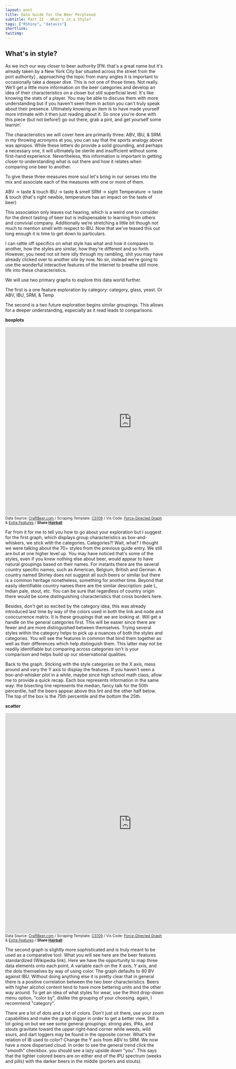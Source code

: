 ```yaml
---
layout: post
title: Data Guide for the Beer Perplexed
subtitle: Part II - What's in a Style? 
tags: ["RShiny", "datavis"]
shortlink:
twitimg: 
---
```


## What's in style?


As we inch our way closer to beer authority [FN: that's a great name but it's already taken by a New York City bar situated across the street from the port authority] , approaching the topic from many angles it is important to occasionally take a deeper dive. This is not one of those times. Not really. We’ll get a little more information on the beer categories and develop an idea of their characteristics on a closer but still superficial level. It's like knowing the stats of a player. You may be able to discuss them with more understanding but if you haven't seen them in action you can't truly speak about their presence. Ultimately knowing an item is to have made yourself more intimate with it then just reading about it. So once you're done with this piece (but not before!) go out there, grab a pint, and get yourself some learnin’.


The characteristics we will cover here are primarily three: ABV, IBU, & SRM. in my throwing acronyms at you, you can say that the sports analogy above was apropos. While these letters do provide a solid grounding, and perhaps a necessary one, it will ultimately be sterile and insufficient without some first-hand experience. Nevertheless, this information is important in getting closer to understanding what is out there and how it relates when comparing one beer to another.


To give these three measures more soul let's bring in our senses into the mix and associate each of the measures with one or more of them.


ABV -> taste & touch
IBU -> taste & smell
SRM -> sight
Temperature -> taste & touch (that's right newbie, temperature has an impact on the taste of beer)


This association only leaves out hearing, which is a weird one to consider for the direct tasting of beer but is indispensable to learning from others and convivial company. Additionally we’re stretching a little bit though not much to mention smell with respect to IBU. Now that we've teased this out long enough it is time to get down to particulars.


I can rattle off specifics on what style has what and how it compares to another, how the styles are similar, how they're different and so forth. However, you need not sit here idly through my rambling, shit you may have already clicked over to another site by now. No sir, instead we're going to use the wonderful interactive features of the Internet to breathe still more life into these characteristics.


We will use two primary graphs to explore this data world further. 


The first is a one feature exploration by category: 
category, glass, yeast. 
Or ABV, IBU, SRM, & Temp


The second is a two future exploration begins similar groupings. This allows for a deeper understanding, especially as it read leads to comparisons.

**boxplots**

<iframe src="https://endlesspint8.shinyapps.io/cb_sh_bxplt/" width="800" height="600" frameborder="0" marginwidth="0" marginheight="0"></iframe>
<sub>Data Source: <a href="http://www.craftbeer.com/beer-styles" target="_blank">CraftBeer.com</a> / 
Scraping Template: <a href="https://github.com/cs109/content/blob/master/labs/lab2/Lab_2_A_Live.ipynb" target="_blank">CS109</a> / 
Vis Code: <a href="http://bl.ocks.org/mbostock/4062045" target="_blank">Force-Directed Graph</a> & <a href="http://www.coppelia.io/2014/07/an-a-to-z-of-extra-features-for-the-d3-force-layout/" target="_blank">Extra Features</a> / <b>Share <a href="https://twitter.com/intent/tweet?text=pic.twitter.com/mT5QiQ9Ncz Data Guide for the Beer Perplexed, Part 1&url=http://bit.ly/prplxd1&via=endlesspint8&hashtags=D3,beer,dataviz" target="_blank" title="Share on Twitter">Hairball</a></b></sub>

Far from it for me to tell you how to go about your exploration but I suggest for the first graph, which displays group characteristics as box-and-whiskers, we stick with the categories. Categories?! Wait, what? I thought we were talking about the 70+ styles from the previous guide entry. We still are but at one higher level up. You may have noticed that's some of the styles, even if you knew nothing else about beer, would appear to have natural groupings based on their names. For instants there are the several country specific names, such as American, Belgium, British and German. A country named Shirley does not suggest all such beers or similar but there is a common heritage nonetheless, something for another time. Beyond that easily identifiable country names there are the similar description: pale L, Indian pale, stout, etc. You can be sure that regardless of country origin there would be some distinguishing characteristics that cross borders here.


Besides, don't get so excited by the category idea, this was already introduced last time by way of the colors used in both the link and node and cooccurrence matrix. It is these groupings that we are looking at. Will get a handle on the general categories first. This will be easier since there are fewer and are more distinguished between themselves. Trying several styles within the category helps to pick up a nuances of both the styles and categories. You will see the features in common that bind them together as well as their differences which help distinguish them. This latter may not be readily identifiable but comparing across categories isn't is your comparison and helps build up our observational qualities.


Back to the graph. Sticking with the style categories on the X axis, mess around and vary the Y axis to display the features. If you haven't seen a box-and-whisker plot in a while, maybe since high school math class, allow me to provide a quick recap. Each box represents information in the same way: the bisecting line represents the median, fancy talk for the 50th percentile, half the beers appear above this lint and the other half below. The top of the box is the 75th percentile and the bottom the 25th.

**scatter** 

<iframe src="https://endlesspint8.shinyapps.io/cb_sh_sct/" width="800" height="700" frameborder="0" marginwidth="0" marginheight="0"></iframe>
<sub>Data Source: <a href="http://www.craftbeer.com/beer-styles" target="_blank">CraftBeer.com</a> / 
Scraping Template: <a href="https://github.com/cs109/content/blob/master/labs/lab2/Lab_2_A_Live.ipynb" target="_blank">CS109</a> / 
Vis Code: <a href="http://bl.ocks.org/mbostock/4062045" target="_blank">Force-Directed Graph</a> & <a href="http://www.coppelia.io/2014/07/an-a-to-z-of-extra-features-for-the-d3-force-layout/" target="_blank">Extra Features</a> / <b>Share <a href="https://twitter.com/intent/tweet?text=pic.twitter.com/mT5QiQ9Ncz Data Guide for the Beer Perplexed, Part 1&url=http://bit.ly/prplxd1&via=endlesspint8&hashtags=D3,beer,dataviz" target="_blank" title="Share on Twitter">Hairball</a></b></sub>

The second graph is slightly more sophisticated and is truly meant to be used as a comparative tool. What you will see here are the beer features standardized (Wikipedia link). Here we have the opportunity to map three data elements onto each point, A variable each on the X axis, Y axis, and the dots themselves by way of using color. The graph defaults to 80 BV against IBU. Without doing anything else it is pretty clear that in general there is a positive correlation between the two beer characteristics. Beers with higher alcohol content tend to have more bettering units and the other way around. To get an idea of what styles for wear, use the third drop-down menu option, "color by", dislike the grouping of your choosing. again, I recommend "category". 

There are a lot of dots and a lot of colors. Don't just sit there, use your zoom capabilities and make the graph bigger in order to get a better view. Still a lot going on but we see some general groupings: strong ales, IPAs, and stouts gravitate toward the upper right-hand corner while weeds, wild sours, and dart loggers may be found in the opposite corner. What's the relation of IB used to color? Change the Y axis from ABV to SRM. We now have a more dispersed cloud. In order to see the general trend click the "smooth" checkbox. you should see a lazy upside down "you". This says that the lighter colored beers are on either end of the IPU spectrum (weeks and pills) with the darker beers in the middle (porters and stouts).




